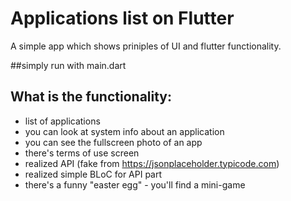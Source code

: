 # Applications list on Flutter

A simple app which shows priniples of UI and flutter functionality.

##simply run with main.dart

## What is the functionality:
- list of applications
- you can look at system info about an application
- you can see the fullscreen photo of an app
- there's terms of use screen
- realized API (fake from https://jsonplaceholder.typicode.com) 
- realized simple BLoC for API part
- there's a funny "easter egg" - you'll find a mini-game



